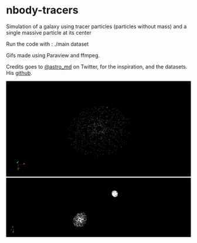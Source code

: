 # nbody-tracers
Simulation of a galaxy using tracer particles (particles without mass) and a single massive particle at its center 


Run the code with :  ./main dataset

Gifs made using Paraview and ffmpeg.

Credits goes to [@astro_md](https://twitter.com/astro_md) on Twitter,
for the inspiration, and the datasets. His [github](https://github.com/mdelorme/gravity_solver_stream).

![One galaxy](https://raw.githubusercontent.com/Julien-Ar/nbody-tracers/main/gifs/single_galaxy.gif)
![Two_galaxies](https://raw.githubusercontent.com/Julien-Ar/nbody-tracers/main/gifs/two_galaxies.gif)
